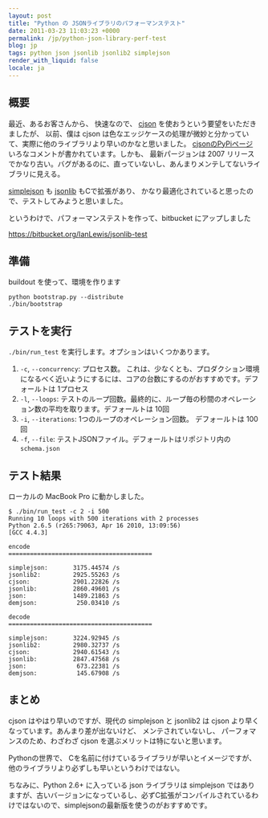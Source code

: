 ```yaml
---
layout: post
title: "Python の JSONライブラリのパフォーマンステスト"
date: 2011-03-23 11:03:23 +0000
permalink: /jp/python-json-library-perf-test
blog: jp
tags: python json jsonlib jsonlib2 simplejson
render_with_liquid: false
locale: ja
---
```


## 概要

最近、あるお客さんから、 快速なので、 [cjson](http://pypi.python.org/pypi/python-cjson/)
を使おうという要望をいただきましたが、 以前、僕は cjson
は色なエッジケースの処理が微妙と分かっていて、実際に他のライブラリより早いのかなと思いました。
[cjsonのPyPiページ](http://pypi.python.org/pypi/python-cjson/)
いろなコメントが書かれています。しかも、 最新パージョンは 2007
リリースでかなり古い。バグがあるのに、直っていないし、あんまりメンテしてないライブラリに見える。

[simplejson](http://pypi.python.org/pypi/simplejson/) も
[jsonlib](http://pypi.python.org/pypi/jsonlib/) もCで拡張があり、
かなり最適化されていると思ったので、テストしてみようと思いました。

というわけで、パフォーマンステストを作って、bitbucket にアップしました

<https://bitbucket.org/IanLewis/jsonlib-test>

## 準備

buildout を使って、環境を作ります

```shell
python bootstrap.py --distribute
./bin/bootstrap
```

## テストを実行

`./bin/run_test` を実行します。オプションはいくつかあります。

1. `-c`, `--concurrency`: プロセス数。
   これは、少なくとも、プロダクション環境になるべく近いようにするには、コアの台数にするのがおすすめです。デフォールトは
   1プロセス
2. `-l`, `--loops`: テストのループ回数。最終的に、ループ毎の秒間のオペレーション数の平均を取ります。デフォールトは 10回
3. `-i`, `--iterations`: 1つのループのオペレーション回数。 デフォールトは 100回
4. `-f`, `--file`: テストJSONファイル。デフォールトはリポジトリ内の `schema.json`

## テスト結果

ローカルの MacBook Pro に動かしました。

```shell
$ ./bin/run_test -c 2 -i 500
Running 10 loops with 500 iterations with 2 processes
Python 2.6.5 (r265:79063, Apr 16 2010, 13:09:56)
[GCC 4.4.3]

encode
========================================

simplejson:       3175.44574 /s
jsonlib2:         2925.55263 /s
cjson:            2901.22826 /s
jsonlib:          2860.49601 /s
json:             1489.21863 /s
demjson:           250.03410 /s

decode
========================================

simplejson:       3224.92945 /s
jsonlib2:         2980.32737 /s
cjson:            2940.61543 /s
jsonlib:          2847.47568 /s
json:              673.22381 /s
demjson:           145.67908 /s
```

## まとめ

cjson はやはり早いのですが、現代の simplejson と jsonlib2 は cjson
より早くなっています。あんまり差が出ないけど、
メンテされていないし、 パーフォマンスのため、わざわざ cjson を選ぶメリットは特にないと思います。

Pythonの世界で、 Cを名前に付けているライブラリが早いとイメージですが、他のライブラリより必ずしも早いというわけではない。

ちなみに、Python 2.6+ に入っている json ライブラリは simplejson
ではありますが、古いバージョンになっているし、必ずC拡張がコンパイルされているわけではないので、simplejsonの最新版を使うのがおすすめです。
